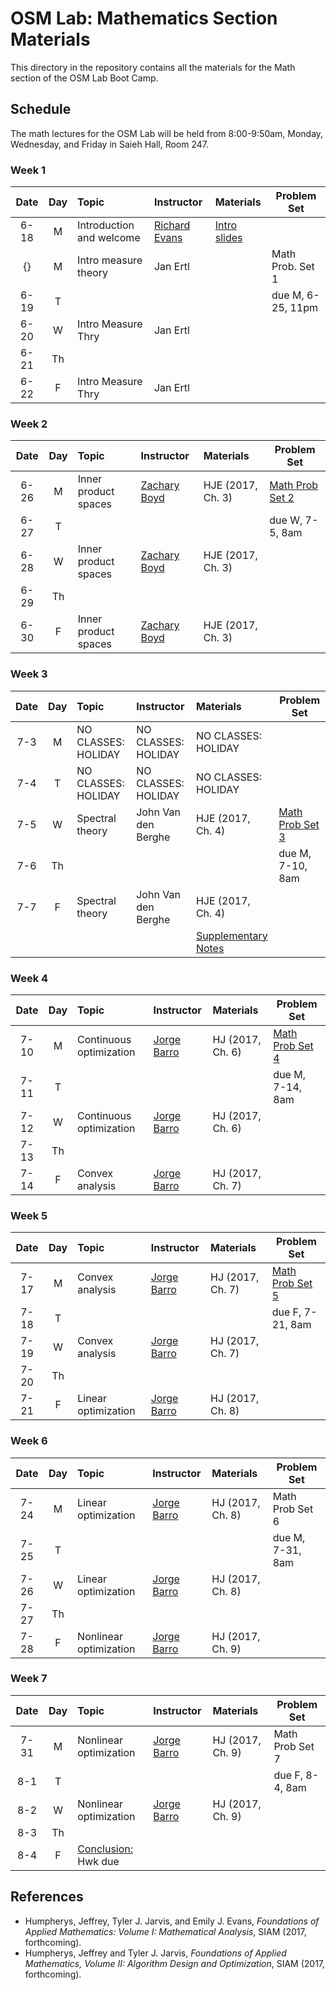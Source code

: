 # OSM Lab: Mathematics Section Materials

This directory in the repository contains all the materials for the Math section of the OSM Lab Boot Camp.

## Schedule

The math lectures for the OSM Lab will be held from 8:00-9:50am, Monday, Wednesday, and Friday in Saieh Hall, Room 247.

### Week 1

| Date | Day | Topic | Instructor | Materials | Problem Set |
|:---:|:---:|:--- |:--- |:--- | --- |
6-18  | M  | Introduction and welcome | [Richard Evans](https://sites.google.com/site/rickecon/) | [Intro slides](https://github.com/OpenSourceMacro/BootCamp2018/blob/master/Intro/Intro_BootCamp.pdf) |  |
{} | M  | Intro measure theory | Jan Ertl |  | Math Prob. Set 1  |
6-19  | T  |                      |          |  | due M, 6-25, 11pm |
6-20  | W  | Intro Measure Thry | Jan Ertl |          |  |
6-21  | Th |                    |          |          |  |
6-22  | F  | Intro Measure Thry | Jan Ertl |          |  |

### Week 2

| Date | Day | Topic | Instructor | Materials | Problem Set |
|:---:|:---:|:--- |:--- |:--- | --- |
6-26  | M   | Inner product spaces | [Zachary Boyd](http://www.math.ucla.edu/~zach.boyd/) | HJE (2017, Ch. 3) | [Math Prob Set 2](https://github.com/OpenSourceMacro/BootCamp2017/blob/master/Math/Wk2_InProd/InProd_probset.pdf) |
6-27  | T   |                      |         |     | due W, 7-5, 8am |
6-28  | W   | Inner product spaces | [Zachary Boyd](http://www.math.ucla.edu/~zach.boyd/) | HJE (2017, Ch. 3) |  |
6-29  | Th  |                      |                     |     |  |
6-30  | F   | Inner product spaces | [Zachary Boyd](http://www.math.ucla.edu/~zach.boyd/) | HJE (2017, Ch. 3) |  |

### Week 3

| Date | Day | Topic | Instructor | Materials | Problem Set |
|:---:|:---:|:--- |:--- |:--- | --- |
7-3  | M   | NO CLASSES: HOLIDAY | NO CLASSES: HOLIDAY | NO CLASSES: HOLIDAY  |   |
7-4  | T   | NO CLASSES: HOLIDAY | NO CLASSES: HOLIDAY | NO CLASSES: HOLIDAY  |   |
7-5  | W   | Spectral theory     | John Van den Berghe | HJE (2017, Ch. 4) | [Math Prob Set 3](https://github.com/OpenSourceMacro/BootCamp2017/blob/master/Math/Wk3_Spct/Spect_probset.pdf) |
7-6  | Th  |               |             |     | due M, 7-10, 8am |
7-7  | F   | Spectral theory     | John Van den Berghe | HJE (2017, Ch. 4) |  |
|     |     |                            |    | [Supplementary Notes](https://github.com/OpenSourceMacro/BootCamp2017/blob/master/Math/Wk3_Spct/VanDenBerghe_Notes.pdf) |  |

### Week 4

| Date | Day | Topic | Instructor | Materials | Problem Set |
|:---:|:---:|:--- |:--- |:--- | --- |
7-10  | M   | Continuous optimization | [Jorge Barro](http://www.jorgebarro.com/) | HJ (2017, Ch. 6) | [Math Prob Set 4](https://github.com/OpenSourceMacro/BootCamp2017/blob/master/Math/Wk4_OptIntro/OptIntro_probset.pdf) |
7-11  | T   |             |              |      | due M, 7-14, 8am |
7-12  | W   | Continuous optimization | [Jorge Barro](http://www.jorgebarro.com/) | HJ (2017, Ch. 6) |  |
7-13  | Th  |              |                     |      |  |
7-14  | F   | Convex analysis | [Jorge Barro](http://www.jorgebarro.com/) | HJ (2017, Ch. 7) |  |

### Week 5

| Date | Day | Topic | Instructor | Materials | Problem Set |
|:---:|:---:|:--- |:--- |:--- | --- |
7-17  | M   | Convex analysis | [Jorge Barro](http://www.jorgebarro.com/) | HJ (2017, Ch. 7) | [Math Prob Set 5](https://github.com/OpenSourceMacro/BootCamp2017/blob/master/Math/Wk5_ConvOpt/ConvOpt_probset.pdf) |
7-18  | T   |            |           |      | due F, 7-21, 8am |
7-19  | W   | Convex analysis | [Jorge Barro](http://www.jorgebarro.com/) | HJ (2017, Ch. 7) |  |
7-20  | Th  |            |           |     |  |
7-21  | F   | Linear optimization | [Jorge Barro](http://www.jorgebarro.com/) | HJ (2017, Ch. 8) |  |

### Week 6

| Date | Day | Topic | Instructor | Materials | Problem Set |
|:---:|:---:|:--- |:--- |:--- | --- |
7-24  | M   | Linear optimization    | [Jorge Barro](http://www.jorgebarro.com/) | HJ (2017, Ch. 8) | Math Prob Set 6 |
7-25  | T   |             |            |     | due M, 7-31, 8am |
7-26  | W   | Linear optimization | [Jorge Barro](http://www.jorgebarro.com/) | HJ (2017, Ch. 8) |  |
7-27  | Th  |             |            |     |  |
7-28  | F   | Nonlinear optimization | [Jorge Barro](http://www.jorgebarro.com/) | HJ (2017, Ch. 9) |  |

### Week 7

| Date | Day | Topic | Instructor | Materials | Problem Set |
|:---:|:---:|:--- |:--- |:--- | --- |
7-31 | M   | Nonlinear optimization | [Jorge Barro](http://www.jorgebarro.com/) | HJ (2017, Ch. 9) | Math Prob Set 7 |
8-1  | T   |             |           |     | due F, 8-4, 8am |
8-2  | W   | Nonlinear optimization | [Jorge Barro](http://www.jorgebarro.com/) | HJ (2017, Ch. 9) |  |
8-3  | Th  |             |           |     |  |
8-4  | F   | [Conclusion:](https://github.com/OpenSourceMacro/BootCamp2017/blob/master/Conclusion_BootCamp.pdf) Hwk due |  |  |  |


## References

* Humpherys, Jeffrey, Tyler J. Jarvis, and Emily J. Evans, *Foundations of Applied Mathematics: Volume I: Mathematical Analysis*, SIAM (2017, forthcoming).
* Humpherys, Jeffrey and Tyler J. Jarvis, *Foundations of Applied Mathematics, Volume II: Algorithm Design and Optimization*, SIAM (2017, forthcoming).

